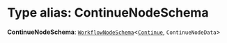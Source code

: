 # Type alias: ContinueNodeSchema

**ContinueNodeSchema**: [`WorkflowNodeSchema`](/en/auto-docs/interface/interfaces/WorkflowNodeSchema.md)<[`Continue`](/en/auto-docs/interface/enums/FlowGramNode.md#continue), `ContinueNodeData`>
